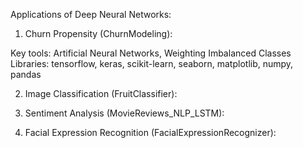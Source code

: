 Applications of Deep Neural Networks:

1) Churn Propensity (ChurnModeling): <br>

Key tools: Artificial Neural Networks, Weighting Imbalanced Classes <br>
Libraries: tensorflow, keras, scikit-learn, seaborn, matplotlib, numpy, pandas


2) Image Classification (FruitClassifier): 

3) Sentiment Analysis (MovieReviews_NLP_LSTM):

4) Facial Expression Recognition (FacialExpressionRecognizer):


